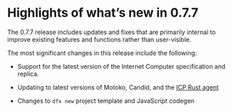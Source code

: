 # Highlights of what’s new in 0.7.7

The 0.7.7 release includes updates and fixes that are primarily internal to improve existing features and functions rather than user-visible.

The most significant changes in this release include the following:

-   Support for the latest version of the Internet Computer specification and replica.

-   Updating to latest versions of Motoko, Candid, and the [ICP Rust agent](https://docs.rs/ic-agent/latest/ic_agent/)

-   Changes to `dfx new` project template and JavaScript codegen
